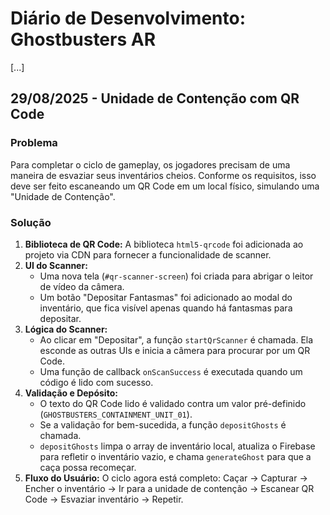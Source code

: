 # Diário de Desenvolvimento: Ghostbusters AR

[...]

## 29/08/2025 - Unidade de Contenção com QR Code

### Problema
Para completar o ciclo de gameplay, os jogadores precisam de uma maneira de esvaziar seus inventários cheios. Conforme os requisitos, isso deve ser feito escaneando um QR Code em um local físico, simulando uma "Unidade de Contenção".

### Solução
1.  **Biblioteca de QR Code:** A biblioteca `html5-qrcode` foi adicionada ao projeto via CDN para fornecer a funcionalidade de scanner.
2.  **UI do Scanner:**
    - Uma nova tela (`#qr-scanner-screen`) foi criada para abrigar o leitor de vídeo da câmera.
    - Um botão "Depositar Fantasmas" foi adicionado ao modal do inventário, que fica visível apenas quando há fantasmas para depositar.
3.  **Lógica do Scanner:**
    - Ao clicar em "Depositar", a função `startQrScanner` é chamada. Ela esconde as outras UIs e inicia a câmera para procurar por um QR Code.
    - Uma função de callback `onScanSuccess` é executada quando um código é lido com sucesso.
4.  **Validação e Depósito:**
    - O texto do QR Code lido é validado contra um valor pré-definido (`GHOSTBUSTERS_CONTAINMENT_UNIT_01`).
    - Se a validação for bem-sucedida, a função `depositGhosts` é chamada.
    - `depositGhosts` limpa o array de inventário local, atualiza o Firebase para refletir o inventário vazio, e chama `generateGhost` para que a caça possa recomeçar.
5.  **Fluxo do Usuário:** O ciclo agora está completo: Caçar -> Capturar -> Encher o inventário -> Ir para a unidade de contenção -> Escanear QR Code -> Esvaziar inventário -> Repetir.